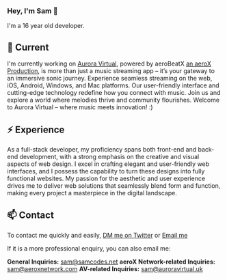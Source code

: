 ### Hey, I'm Sam 👋

I'm a 16 year old developer.

## 🔭 Current

I'm currently working on [Aurora Virtual](https://auroravirtual.uk), powered by aeroBeatX [an aeroX Production](https://aeroxnetwork.com), is more than just a music streaming app – it’s your gateway to an immersive sonic journey. Experience seamless streaming on the web, iOS, Android, Windows, and Mac platforms. Our user-friendly interface and cutting-edge technology redefine how you connect with music. Join us and explore a world where melodies thrive and community flourishes. Welcome to Aurora Virtual – where music meets innovation! :)

## ⚡️ Experience

As a full-stack developer, my proficiency spans both front-end and back-end development, with a strong emphasis on the creative and visual aspects of web design. I excel in crafting elegant and user-friendly web interfaces, and I possess the capability to turn these designs into fully functional websites. My passion for the aesthetic and user experience drives me to deliver web solutions that seamlessly blend form and function, making every project a masterpiece in the digital landscape.

## 📫 Contact

To contact me quickly and easily, [DM me on Twitter](https://twitter.com/samcodes0) or [Email me](mailto:sam@samcodes.net)

If it is a more professional enquiry, you can also email me:

**General Inquiries:** sam@samcodes.net
**aeroX Network-related Inquiries:** sam@aeroxnetwork.com
**AV-related Inquiries:** sam@auroravirtual.uk
